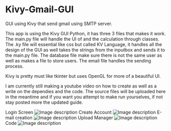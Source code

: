 # Kivy-Gmail-GUI
GUI using Kivy that send gmail using SMTP server.

This app is using the Kivy GUI Python, it has three 3 files that makes it work. The main.py  file will handle the UI of and the calculation through classes. The .ky file will essential like css but called KV Language, it handles all the design of the GUI as well takes the strings from the inputbox and sends it to the main.py file. The database file make sure there is not the same user as well as makes a file to store users. The email file handles the sending process. 

Kivy is pretty must like tkinter but uses OpenGL for more of a beautiful UI.

I am currently still making a youtube video on how to create as well as a write on the dependies and the code.
The source files will be uploaded here in the meantime and if you want you attempt to make run yourselves, if not stay posted more the updated guide.

Login Screen
![Image description](https://github.com/KevyVo/Kivy-Gmail-GUI/blob/master/Kivy_GUI_Pictures/login.JPG)
Create Account
![Image description](https://github.com/KevyVo/Kivy-Gmail-GUI/blob/master/Kivy_GUI_Pictures/Create%20Account.JPG)
E-mail creation
![Image description](https://github.com/KevyVo/Kivy-Gmail-GUI/blob/master/Kivy_GUI_Pictures/e-mail.JPG)
Upload Manager
![Image description](https://github.com/KevyVo/Kivy-Gmail-GUI/blob/master/Kivy_GUI_Pictures/files.JPG)
Code
![Image description](https://github.com/KevyVo/Kivy-Gmail-GUI/blob/master/Kivy_GUI_Pictures/code.JPG)

